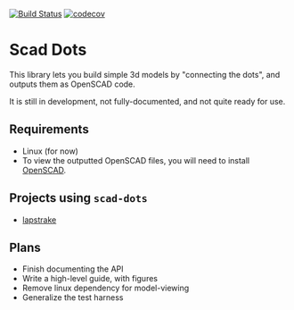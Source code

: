 [![Build Status](https://travis-ci.com/e-matteson/scad-dots.svg?branch=master)](https://travis-ci.com/e-matteson/scad-dots) [![codecov](https://codecov.io/gh/e-matteson/scad-dots/branch/master/graph/badge.svg)](https://codecov.io/gh/e-matteson/scad-dots)

# Scad Dots

This library lets you build simple 3d models by "connecting the dots", and outputs them as OpenSCAD code.

It is still in development, not fully-documented, and not quite ready for use.

## Requirements

* Linux (for now)
* To view the outputted OpenSCAD files, you will need to install [OpenSCAD](http://www.openscad.org/).

## Projects using `scad-dots`

* [lapstrake](https://github.com/e-matteson/lapstrake)

## Plans

* Finish documenting the API
* Write a high-level guide, with figures
* Remove linux dependency for model-viewing
* Generalize the test harness
